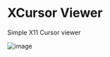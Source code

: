 ﻿# XCursor Viewer

Simple X11 Cursor viewer

![image](https://github.com/user-attachments/assets/495f739a-74d7-43f4-9486-098f3807f214)
